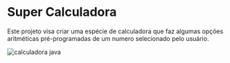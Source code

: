 



#  Super Calculadora 

Este projeto visa criar uma espécie de calculadora que faz algumas opções aritméticas pré-programadas de um numero selecionado pelo usuário.





![calculadora java](https://user-images.githubusercontent.com/65377469/112415189-2c713600-8d02-11eb-8d8b-c129f4375930.png)
